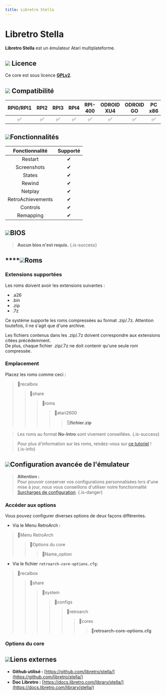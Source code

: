 ```yaml
---
title: Libretro Stella
---
```


# Libretro Stella

**Libretro Stella** est un émulateur Atari multiplateforme.

## ![](/migration-images/emulateurs/consoles-de-salon/atari-2600/gerald-g-parchment-background-or-border-5.svg) Licence

Ce core est sous licence [**GPLv2**](https://github.com/stella-emu/stella/blob/master/License.txt).

## ![](/migration-images/emulateurs/consoles-de-salon/atari-2600/compatibility.png) Compatibilité

| RPI0/RPI1 | RPI2 | RPI3 | RPI4 | RPI-400 | ODROID XU4 | ODROID GO | PC x86 | PC X86\_64 |
| :---: | :---: | :---: | :---: | :---: | :---: | :---: | :---: | :---: |
| ✅ | ✅ | ✅ | ✅ | ✅ | ✅ | ✅ | ✅ | ✅ |

## ![](/migration-images/emulateurs/consoles-de-salon/atari-2600/cogwheel-145804_640.png)Fonctionnalités

| Fonctionnalité | Supporté |
| :---: | :---: |
| Restart | ✔ |
| Screenshots | ✔ |
| States | ✔ |
| Rewind | ✔ |
| Netplay | ✔ |
| RetroAchievements | ✔ |
| Controls | ✔ |
| Remapping | ✔ |

## ![](/migration-images/emulateurs/consoles-de-salon/atari-2600/tqfp32.svg)BIOS


>**Aucun bios n'est requis.**
{.is-success}

## \*\*\*\*![](/migration-images/emulateurs/consoles-de-salon/atari-2600/rom-30098_640.png)**Roms**

### **Extensions supportées**

Les roms doivent avoir les extensions suivantes :

* .a26
* .bin
* .zip
* .7z

Ce système supporte les roms compressées au format .zip/.7z. Attention toutefois, il ne s'agit que d'une archive.

Les fichiers contenus dans les .zip/.7z doivent correspondre aux extensions citées précédemment.  
De plus, chaque fichier .zip/.7z ne doit contenir qu'une seule rom compressée.

### **Emplacement**

Placez les roms comme ceci : 

> 📁recalbox
>
> > 📁share
> >
> > > 📁roms
> > >
> > > > 📁atari2600
> > > >
> > > > > 🗒**fichier.zip**


>Les roms au format **No-Intro** sont vivement conseillées.
{.is-success}


>Pour plus d'information sur les roms, rendez-vous sur [ce tutoriel](/fr/tutoriels/jeux/generalite/les-roms-et-les-isos) !
{.is-info}

## ![](/migration-images/emulateurs/consoles-de-salon/atari-2600/hammer-28636_640.png)Configuration avancée de l'émulateur


>**Attention :**  
>Pour pouvoir conserver vos configurations personnalisées lors d'une mise à jour, nous vous conseillons d'utiliser notre fonctionnalité [Surcharges de configuration](/fr/usage-avance/surcharge-de-configuration).
{.is-danger}

### Accéder aux options

Vous pouvez configurer diverses options de deux façons différentes.

* Via le Menu RetroArch :

> 📁Menu RetroArch
>
> > 📁Options du core
> >
> > > 🧩Name\_option

* Via le fichier `retroarch-core-options.cfg`:

> 📁recalbox
>
> > 📁share
> >
> > > 📁system
> > >
> > > > 📁configs
> > > >
> > > > > 📁retroarch
> > > > >
> > > > > > 📁cores
> > > > > >
> > > > > > > 🧩**retroarch-core-options.cfg**

### Options du core

## ![](/migration-images/emulateurs/consoles-de-salon/atari-2600/kisspng-web-development-world-wide-web-computer-icons-webs-world-wide-web-icon-png-5ab05c24477216.4540070115215073642927.png)**Liens externes**

* **Github utilisé :** [https://github.com/libretro/stella/](https://github.com/libretro/stella/)
* **Doc Libretro :** [https://docs.libretro.com/library/stella/](https://docs.libretro.com/library/stella/)

